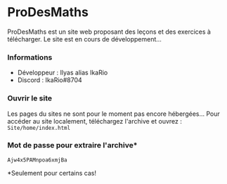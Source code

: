 # ProDesMaths

ProDesMaths est un site web proposant des leçons et des exercices à télécharger.
Le site est en cours de développement...

### Informations
- Développeur : Ilyas alias IkaRio
- Discord : IkaRio#8704

### Ouvrir le site
Les pages du sites ne sont pour le moment pas encore hébergées...
Pour accéder au site localement, téléchargez l'archive et ouvrez : `Site/home/index.html`

### Mot de passe pour extraire l'archive*
`Ajw4x5PAMnpoa6xmjBa`

*Seulement pour certains cas!
